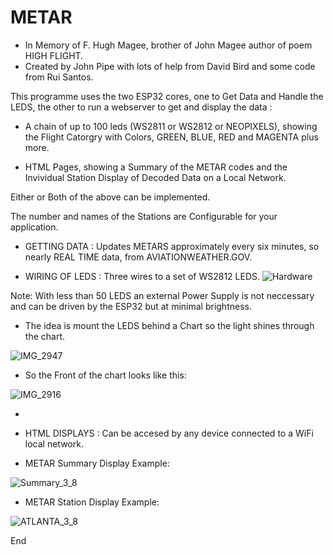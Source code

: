 # METAR
+ In Memory of F. Hugh Magee, brother of John Magee author of poem HIGH FLIGHT.
+ Created by John Pipe with lots of help from David Bird and some code from Rui Santos.

This programme uses the two ESP32 cores, one to Get Data and Handle the LEDS, the other to run a webserver to get and display the data :

+ A chain of up to 100 leds (WS2811 or WS2812 or NEOPIXELS), showing the Flight Catorgry with Colors, GREEN, BLUE, RED and MAGENTA plus more.

+ HTML Pages, showing a Summary of the METAR codes and the Invividual Station Display of Decoded Data on a Local Network.

Either or Both of the above can be implemented.

The number and names of the Stations are Configurable for your application.

+ GETTING DATA : Updates METARS approximately every six minutes, so nearly REAL TIME data, from AVIATIONWEATHER.GOV.

+ WIRING OF LEDS : Three wires to  a set of WS2812 LEDS.
![Hardware](https://user-images.githubusercontent.com/24758833/157292122-1b9d380f-331b-4fc7-8e6e-f1c82105f2ea.jpg)

Note: With less than 50 LEDS an external Power Supply is not neccessary and can be driven by the ESP32 but at minimal brightness.

+ The idea is mount the LEDS behind a Chart so the light shines through the chart.

![IMG_2947](https://user-images.githubusercontent.com/24758833/157293897-e3d9f13f-debc-4f80-a27e-ef0c16ccbe5c.JPG)

+ So the Front of the chart looks like this:

![IMG_2916](https://user-images.githubusercontent.com/24758833/157294109-c94372d3-fa67-4a66-8e46-7be0fdde13f8.JPG)


+

+ HTML DISPLAYS : Can be accesed by any device connected to a WiFi local network.
+ METAR Summary Display Example:


![Summary_3_8](https://user-images.githubusercontent.com/24758833/157302360-1a6c893c-3b95-476c-b7d6-a997288b4bfb.jpg)


+ METAR Station Display Example:


![ATLANTA_3_8](https://user-images.githubusercontent.com/24758833/157302434-2aca9c6a-6f6b-4dd7-b3f8-ecf3f084f094.jpg)



End
